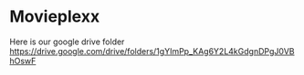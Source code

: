 # Movieplexx
Here is our google drive folder https://drive.google.com/drive/folders/1gYImPp_KAg6Y2L4kGdgnDPgJ0VBhOswF
